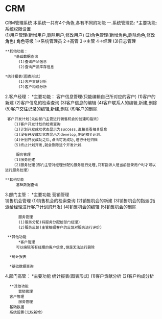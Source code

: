# CRM
CRM管理系统
本系统一共有4️个角色,各有不同的功能
一.系统管理员:
    *主要功能:
        系统权限设置	
              (1)用户管理(新增用户,删除用户,修改用户)
	      (2)角色管理(新增角色,删除角色,修改角色)  角色等级 1->系统管理员 2->高管 3->主管 4->经理
	      (3)日志管理 
             
    **其他功能：
        *基础数据查询
	      (1)查询产品信息
	      (2)查询产品库存信息

	*统计报表(图表形式)
	      (1)客户贡献分析
	      (2)客户构成分析
        

2.客户经理：
   *主要功能：
        客户信息管理(只能编辑自己所对应的客户)
	     (1)客户的新建
	     (2)客户信息的检索查询
	     (3)客户信息的编辑
	     (4)客户联系人的编辑,新建,删除
	     (5)客户交往记录的编辑,新建,删除
	     (6)客户的删除

	 客户开发计划(先由部门主管进行销售机会的创建和指派)
	    (1)客户开发计划的检索查询
	    (2)计划开发成功状态显示为success,直接查看相关信息
	    (3)没有开发成功状态显示为develop,制定相关计划。
	    (4)计划开发成功之后,点击可发成功,进行计划归档
	    (5)终止计划开发,就会删除这个开发计划.
	   
         服务管理
	    (1)服务创建
	    (2)服务处理(部门主管对经理分配的服务进行处理,只有指派人是当前登录用户时才可以进行服务处理)

    **其他功能
         基础数据查询


3.部门主管：
     *主要功能
          营销管理  
	     销售机会管理
	      (1)销售机会的检索查询
	      (2)销售机会的新建
	      (3)销售机会的指派(指派给经理进行客户计划的开发)
	      (4)销售机会的编辑
	      (5)销售机会的删除

          服务管理
	      (1)服务分配(将服务分配给部门经理)
	      (2)服务反馈(主管根据客户的反馈对服务进行评价)

     **其他功能
          *客户管理
	     可以编辑所有经理的客户信息,但是无法进行删除

	  *统计报表

	  *基础数据查询

        
 4.部门高管：
      *主要功能
          统计报表(图表形式)
	      (1)客户贡献分析
	      (2)客户构成分析

      **其他功能
          营销管理
	  客户管理
          服务管理
	  基础数据
	  系统设置(无权新增)
           
